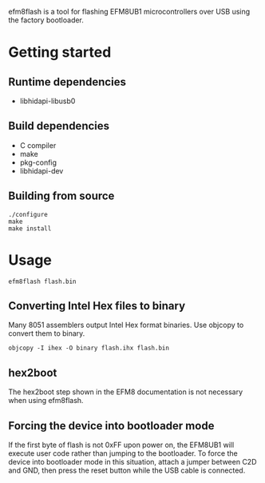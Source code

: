 efm8flash is a tool for flashing EFM8UB1 microcontrollers over USB using the
factory bootloader.

# Getting started

## Runtime dependencies

- libhidapi-libusb0

## Build dependencies

- C compiler
- make
- pkg-config
- libhidapi-dev

## Building from source

    ./configure
    make
    make install

# Usage

    efm8flash flash.bin

## Converting Intel Hex files to binary

Many 8051 assemblers output Intel Hex format binaries. Use objcopy to convert
them to binary.

    objcopy -I ihex -O binary flash.ihx flash.bin

## hex2boot

The hex2boot step shown in the EFM8 documentation is not necessary when using
efm8flash.

## Forcing the device into bootloader mode

If the first byte of flash is not 0xFF upon power on, the EFM8UB1 will execute
user code rather than jumping to the bootloader. To force the device into
bootloader mode in this situation, attach a jumper between C2D and GND, then
press the reset button while the USB cable is connected.
